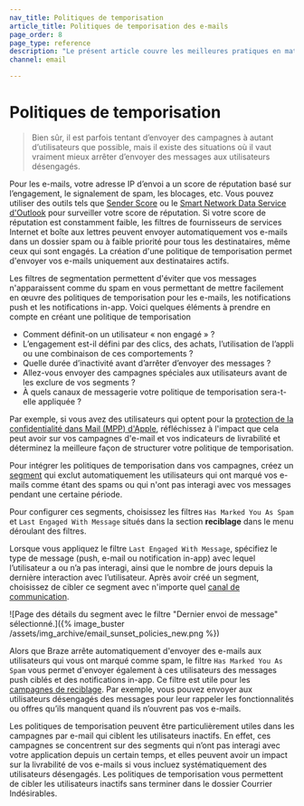 ```yaml
---
nav_title: Politiques de temporisation 
article_title: Politiques de temporisation des e-mails
page_order: 8
page_type: reference
description: "Le présent article couvre les meilleures pratiques en matière de temporisation et décrit les situations dans lesquelles il vaut mieux arrêter d’envoyer des communications à des utilisateurs désengagés."
channel: email

---
```


# Politiques de temporisation

> Bien sûr, il est parfois tentant d’envoyer des campagnes à autant d’utilisateurs que possible, mais il existe des situations où il vaut vraiment mieux arrêter d’envoyer des messages aux utilisateurs désengagés. 

Pour les e-mails, votre adresse IP d’envoi a un score de réputation basé sur l’engagement, le signalement de spam, les blocages, etc. Vous pouvez utiliser des outils tels que [Sender Score](https://www.senderscore.org/) ou le [Smart Network Data Service d'Outlook](https://postmaster.live.com/snds/) pour surveiller votre score de réputation. Si votre score de réputation est constamment faible, les filtres de fournisseurs de services Internet et boîte aux lettres peuvent envoyer automatiquement vos e-mails dans un dossier spam ou à faible priorité pour tous les destinataires, même ceux qui sont engagés. La création d'une politique de temporisation permet d'envoyer vos e-mails uniquement aux destinataires actifs. 

Les filtres de segmentation permettent d'éviter que vos messages n'apparaissent comme du spam en vous permettant de mettre facilement en œuvre des politiques de temporisation pour les e-mails, les notifications push et les notifications in-app. Voici quelques éléments à prendre en compte en créant une politique de temporisation

- Comment définit-on un utilisateur « non engagé » ? 
- L’engagement est-il défini par des clics, des achats, l’utilisation de l’appli ou une combinaison de ces comportements ? 
- Quelle durée d’inactivité avant d’arrêter d’envoyer des messages ?
- Allez-vous envoyer des campagnes spéciales aux utilisateurs avant de les exclure de vos segments ?
- À quels canaux de messagerie votre politique de temporisation sera-t-elle appliquée ? 

Par exemple, si vous avez des utilisateurs qui optent pour la [protection de la confidentialité dans Mail (MPP) d'Apple]({{site.baseurl}}/user_guide/message_building_by_channel/email/apple_mail/mpp/), réfléchissez à l'impact que cela peut avoir sur vos campagnes d'e-mail et vos indicateurs de livrabilité et déterminez la meilleure façon de structurer votre politique de temporisation.

Pour intégrer les politiques de temporisation dans vos campagnes, créez un [segment]({{site.baseurl}}/user_guide/engagement_tools/segments/creating_a_segment/#creating-a-segment) qui exclut automatiquement les utilisateurs qui ont marqué vos e-mails comme étant des spams ou qui n'ont pas interagi avec vos messages pendant une certaine période.  

Pour configurer ces segments, choisissez les filtres `Has Marked You As Spam` et `Last Engaged With Message` situés dans la section **reciblage** dans le menu déroulant des filtres. 

Lorsque vous appliquez le filtre `Last Engaged With Message`, spécifiez le type de message (push, e-mail ou notification in-app) avec lequel l’utilisateur a ou n’a pas interagi, ainsi que le nombre de jours depuis la dernière interaction avec l’utilisateur. Après avoir créé un segment, choisissez de cibler ce segment avec n'importe quel [canal de communication]({{site.baseurl}}/user_guide/message_building_by_channel/).

![Page des détails du segment avec le filtre "Dernier envoi de message" sélectionné.]({% image_buster /assets/img_archive/email_sunset_policies_new.png %})

Alors que Braze arrête automatiquement d'envoyer des e-mails aux utilisateurs qui vous ont marqué comme spam, le filtre `Has Marked You As Spam` vous permet d'envoyer également à ces utilisateurs des messages push ciblés et des notifications in-app. Ce filtre est utile pour les [campagnes de reciblage]({{site.baseurl}}/user_guide/engagement_tools/campaigns/ideas_and_strategies/retargeting_campaigns/#retargeting-campaigns). Par exemple, vous pouvez envoyer aux utilisateurs désengagés des messages pour leur rappeler les fonctionnalités ou offres qu’ils manquent quand ils n’ouvrent pas vos e-mails.

Les politiques de temporisation peuvent être particulièrement utiles dans les campagnes par e-mail qui ciblent les utilisateurs inactifs. En effet, ces campagnes se concentrent sur des segments qui n’ont pas interagi avec votre application depuis un certain temps, et elles peuvent avoir un impact sur la livrabilité de vos e-mails si vous incluez systématiquement des utilisateurs désengagés. Les politiques de temporisation vous permettent de cibler les utilisateurs inactifs sans terminer dans le dossier Courrier Indésirables.

